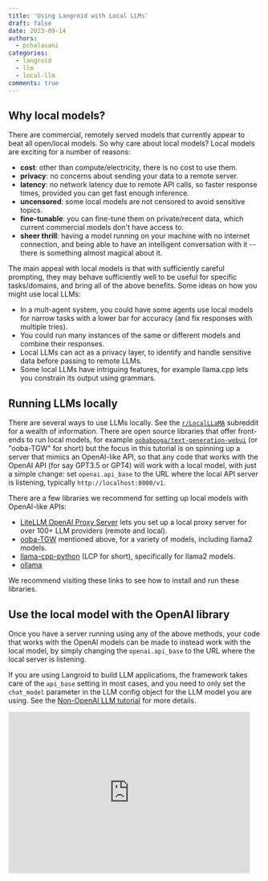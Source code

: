 ```yaml
---
title: 'Using Langroid with Local LLMs'
draft: false
date: 2023-09-14
authors: 
  - pchalasani
categories:
  - langroid
  - llm
  - local-llm
comments: true
---
```

## Why local models?
There are commercial, remotely served models that currently appear to beat all open/local
models. So why care about local models? Local models are exciting for a number of reasons:

<!-- more -->

- **cost**: other than compute/electricity, there is no cost to use them.
- **privacy**: no concerns about sending your data to a remote server.
- **latency**: no network latency due to remote API calls, so faster response times, provided you can get fast enough inference.
- **uncensored**: some local models are not censored to avoid sensitive topics.
- **fine-tunable**: you can fine-tune them on private/recent data, which current commercial models don't have access to.
- **sheer thrill**: having a model running on your machine with no internet connection,
  and being able to have an intelligent conversation with it -- there is something almost magical about it.

The main appeal with local models is that with sufficiently careful prompting,
they may behave sufficiently well to be useful for specific tasks/domains,
and bring all of the above benefits. Some ideas on how you might use local LLMs:

- In a mult-agent system, you could have some agents use local models for narrow 
  tasks with a lower bar for accuracy (and fix responses with multiple tries).
- You could run many instances of the same or different models and combine their responses.
- Local LLMs can act as a privacy layer, to identify and handle sensitive data before passing to remote LLMs.
- Some local LLMs have intriguing features, for example llama.cpp lets you 
  constrain its output using grammars.

## Running LLMs locally

There are several ways to use LLMs locally. See the [`r/LocalLLaMA`](https://www.reddit.com/r/LocalLLaMA/comments/11o6o3f/how_to_install_llama_8bit_and_4bit/) subreddit for
a wealth of information. There are open source libraries that offer front-ends
to run local models, for example [`oobabooga/text-generation-webui`](https://github.com/oobabooga/text-generation-webui)
(or "ooba-TGW" for short) but the focus in this tutorial is on spinning up a
server that mimics an OpenAI-like API, so that any code that works with
the OpenAI API (for say GPT3.5 or GPT4) will work with a local model,
with just a simple change: set `openai.api_base` to the URL where the local API
server is listening, typically `http://localhost:8000/v1`.

There are a few libraries we recommend for setting up local models with OpenAI-like APIs:

- [LiteLLM OpenAI Proxy Server](https://docs.litellm.ai/docs/proxy_server) lets you set up a local 
  proxy server for over 100+ LLM providers (remote and local).
- [ooba-TGW](https://github.com/oobabooga/text-generation-webui) mentioned above, for a variety of models, including llama2 models.
- [llama-cpp-python](https://github.com/abetlen/llama-cpp-python) (LCP for short), specifically for llama2 models.
- [ollama](https://github.com/jmorganca/ollama)

We recommend visiting these links to see how to install and run these libraries.

## Use the local model with the OpenAI library

Once you have a server running using any of the above methods, 
your code that works with the OpenAI models can be made to instead work 
with the local model, by simply changing the `openai.api_base` to the 
URL where the local server is listening. 

If you are using Langroid to build LLM applications, the framework takes
care of the `api_base` setting in most cases, and you need to only set
the `chat_model` parameter in the LLM config object for the LLM model you are using.
See the [Non-OpenAI LLM tutorial](../../tutorials/non-openai-llms.md) for more details.



<iframe src="https://langroid.substack.com/embed" width="480" height="320" style="border:1px solid #EEE; background:white;" frameborder="0" scrolling="no"></iframe>



